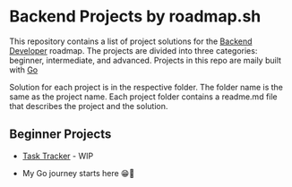 # Backend Projects by roadmap.sh

This repository contains a list of project solutions for the [Backend Developer](https://roadmap.sh/backend/projects) roadmap. The projects are divided into three categories: beginner, intermediate, and advanced. Projects in this repo are maily built with [Go](https://go.dev/)

Solution for each project is in the respective folder. The folder name is the same as the project name. Each project folder contains a readme.md file that describes the project and the solution.

## Beginner Projects
- [Task Tracker]() - WIP


- My Go journey starts here 😁🥳
